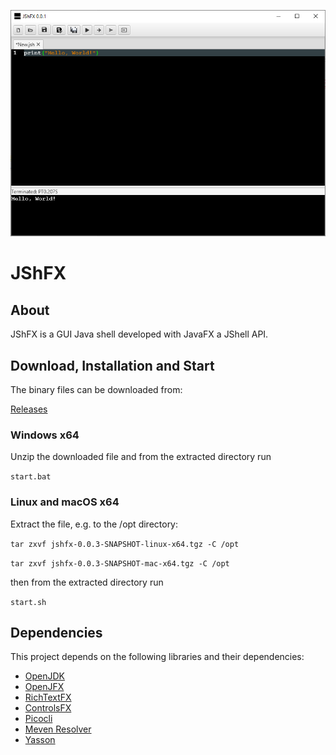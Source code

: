 ![Screen](dev.jshfx.parent/src/site/resources/images/screen.png)
# JShFX
## About
JShFX is a GUI Java shell developed with JavaFX a JShell API. 

## Download, Installation and Start
The binary files can be downloaded from:

[Releases](https://github.com/appsofteng/jshfx/releases)

### Windows x64
Unzip the downloaded file and from the extracted directory run 

`start.bat` 


### Linux and macOS x64
Extract the file, e.g. to the /opt directory:

`tar zxvf jshfx-0.0.3-SNAPSHOT-linux-x64.tgz -C /opt` 

`tar zxvf jshfx-0.0.3-SNAPSHOT-mac-x64.tgz -C /opt` 

then from the extracted directory run

`start.sh`

## Dependencies
This project depends on the following libraries and their dependencies:

- [OpenJDK](https://jdk.java.net)
- [OpenJFX](https://openjfx.io)
- [RichTextFX](https://github.com/FXMisc/RichTextFX)
- [ControlsFX](https://github.com/controlsfx/controlsfx)
- [Picocli](https://picocli.info)
- [Meven Resolver](https://maven.apache.org/resolver)
- [Yasson](https://github.com/eclipse-ee4j/yasson)
